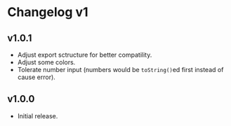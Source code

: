 # Changelog v1

## v1.0.1

- Adjust export sctructure for better compatility.
- Adjust some colors.
- Tolerate number input (numbers would be `toString()`ed first instead of cause error).

## v1.0.0

- Initial release.